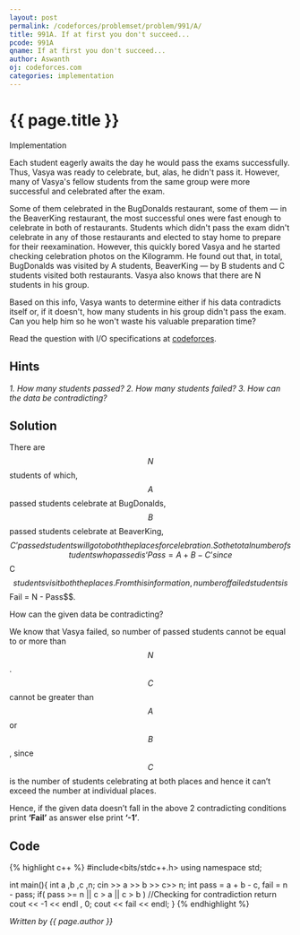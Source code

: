 ```yaml
---
layout: post
permalink: /codeforces/problemset/problem/991/A/
title: 991A. If at first you don't succeed...
pcode: 991A
qname: If at first you don't succeed...
author: Aswanth
oj: codeforces.com
categories: implementation
---
```


{{ page.title }}
================

<span class="tag-boxed">Implementation</span>

Each student eagerly awaits the day he would pass the exams successfully. Thus, Vasya was ready to celebrate, but, alas, he didn't pass it. However, many of Vasya's fellow students from the same group were more successful and celebrated after the exam.

Some of them celebrated in the BugDonalds restaurant, some of them — in the BeaverKing restaurant, the most successful ones were fast enough to celebrate in both of restaurants. Students which didn't pass the exam didn't celebrate in any of those restaurants and elected to stay home to prepare for their reexamination. However, this quickly bored Vasya and he started checking celebration photos on the Kilogramm. He found out that, in total, BugDonalds was visited by A students, BeaverKing — by B students and C students visited both restaurants. Vasya also knows that there are N students in his group.

Based on this info, Vasya wants to determine either if his data contradicts itself or, if it doesn't, how many students in his group didn't pass the exam. Can you help him so he won't waste his valuable preparation time?

Read the question with I/O specifications at [codeforces](https://codeforces.com/problemset/problem/992/A/).

Hints
-----

*1. How many students passed?* 
*2. How many students failed?*
*3. How can the data be contradicting?*


Solution
--------

There are $$N$$ students of which, $$A$$ passed students celebrate at BugDonalds, $$B$$ passed students celebrate at BeaverKing, $$C’ passed students will go to both the places for celebration. So the total number of students who passed is ‘Pass = A+B-C’ since $$C$$ students visit both the places. From this information, number of failed students is $$Fail = N - Pass$$. 

How can the given data be contradicting? 

We know that Vasya failed, so number of passed students cannot be equal to or more than $$N$$. $$C$$ cannot be greater than $$A$$ or $$B$$, since $$C$$ is the number of students celebrating at both places and hence it can’t exceed the number at individual places. 

Hence, if the given data doesn’t fall in the above 2 contradicting conditions print **‘Fail’** as answer else print **‘-1’**.

Code
----

{% highlight c++ %}
#include<bits/stdc++.h>
using namespace std;

int main(){
    int a ,b ,c ,n;
    cin >> a >> b >> c>> n;
    int pass = a + b - c, fail = n - pass;
    if( pass >= n || c > a || c > b ) //Checking for contradiction
        return cout << -1 << endl , 0;
    cout << fail << endl;
}
{% endhighlight %}

*Written by {{ page.author }}*
